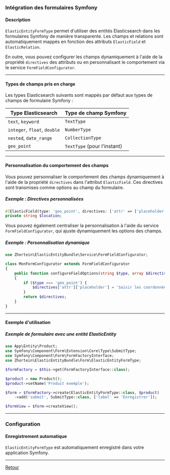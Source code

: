 ### Intégration des formulaires Symfony

#### Description
`ElasticEntityFormType` permet d'utiliser des entités Elasticsearch dans les formulaires Symfony de manière transparente. Les champs et relations sont automatiquement mappés en fonction des attributs `ElasticField` et `ElasticRelation`.

En outre, vous pouvez configurer les champs dynamiquement à l'aide de la propriété `directives` des attributs ou en personnalisant le comportement via le service `FormFieldConfigurator`.

---

#### Types de champs pris en charge

Les types Elasticsearch suivants sont mappés par défaut aux types de champs de formulaire Symfony :

| Type Elasticsearch | Type de champ Symfony |
|---------------------|------------------------|
| `text`, `keyword`  | `TextType`            |
| `integer`, `float`, `double` | `NumberType` |
| `nested`, `date_range` | `CollectionType` |
| `geo_point`         | `TextType` (pour l'instant) |

---

#### Personnalisation du comportement des champs

Vous pouvez personnaliser le comportement des champs dynamiquement à l'aide de la propriété `directives` dans l'attribut `ElasticField`. Ces directives sont transmises comme options au champ du formulaire.

##### Exemple : Directives personnalisées
```php
#[ElasticField(type: 'geo_point', directives: ['attr' => ['placeholder' => 'Saisir les coordonnées']])]
private string $location;
```

Vous pouvez également centraliser la personnalisation à l'aide du service `FormFieldConfigurator`, qui ajuste dynamiquement les options des champs.

##### Exemple : Personnalisation dynamique
```php
use Zhortein\ElasticEntityBundle\Service\FormFieldConfigurator;

class MonFormConfigurator extends FormFieldConfigurator
{
    public function configureFieldOptions(string $type, array $directives): array
    {
        if ($type === 'geo_point') {
            $directives['attr']['placeholder'] = 'Saisir les coordonnées (par exemple : "48.8566,2.3522")';
        }
        return $directives;
    }
}
```

---

#### Exemple d'utilisation

##### Exemple de formulaire avec une entité ElasticEntity
```php
use App\Entity\Product;
use Symfony\Component\Form\Extension\Core\Type\SubmitType;
use Symfony\Component\Form\FormFactoryInterface;
use Zhortein\ElasticEntityBundle\Form\ElasticEntityFormType;

$formFactory = $this->get(FormFactoryInterface::class);

$product = new Product();
$product->setName('Produit exemple');

$form = $formFactory->create(ElasticEntityFormType::class, $product)
    ->add('submit', SubmitType::class, ['label' => 'Enregistrer']);

$formView = $form->createView();
```

---

### Configuration

#### Enregistrement automatique
`ElasticEntityFormType` est automatiquement enregistré dans votre application Symfony.

--- 

[Retour](./FEATURES_DOCUMENTATION.md)